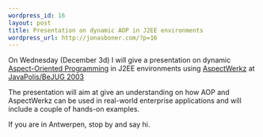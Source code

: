 ```yaml
--- 
wordpress_id: 16
layout: post
title: Presentation on dynamic AOP in J2EE environments
wordpress_url: http://jonasboner.com/?p=16
---
```

<p/>
On Wednesday (December 3d) I will give a presentation on dynamic <a href="http://aosd.net/">Aspect-Oriented Programming</a> in J2EE environments using <a href="http://aspectwerkz.codehaus.org/">AspectWerkz</a> at <a href="http://www.bejug.org">JavaPolis/BeJUG 2003</a>
<p/>
The presentation will aim at give an understanding on how AOP and AspectWerkz can be used in real-world enterprise applications and will include a couple of hands-on examples.
<p/>
If you are in Antwerpen, stop by and say hi.
<p/>
